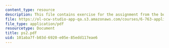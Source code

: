 ```yaml
---
content_type: resource
description: This file contains exercise for the assignment from the book.
file: https://ol-ocw-studio-app-qa.s3.amazonaws.com/courses/6-763-applied-superconductivity-fall-2005/101aba7fb03d6920e05e85edd117eae6_ps2.pdf
file_type: application/pdf
resourcetype: Document
title: ps2.pdf
uid: 101aba7f-b03d-6920-e05e-85edd117eae6
---
```

